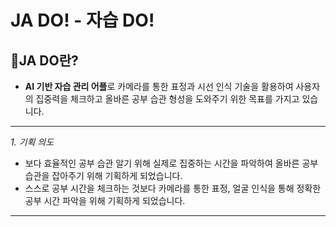 # JA DO! - 자습 DO! 



## 🍑JA DO란?
- **AI 기반 자습 관리 어플**로 카메라를 통한 표정과 시선 인식 기술을 활용하여 사용자의 집중력을 체크하고
  올바른 공부 습관 형성을 도와주기 위한 목표를 가지고 있습니다.
  
---
*1. 기획 의도*
  - 보다 효율적인 공부 습관 알기 위해 실제로 집중하는 시간을 파악하여 올바른 공부 습관을 잡아주기 위해 기획하게 되었습니다.
  - 스스로 공부 시간을 체크하는 것보다 카메라를 통한 표정, 얼굴 인식을 통해 정확한 공부 시간 파악을 위해 기획하게 되었습니다.

---




